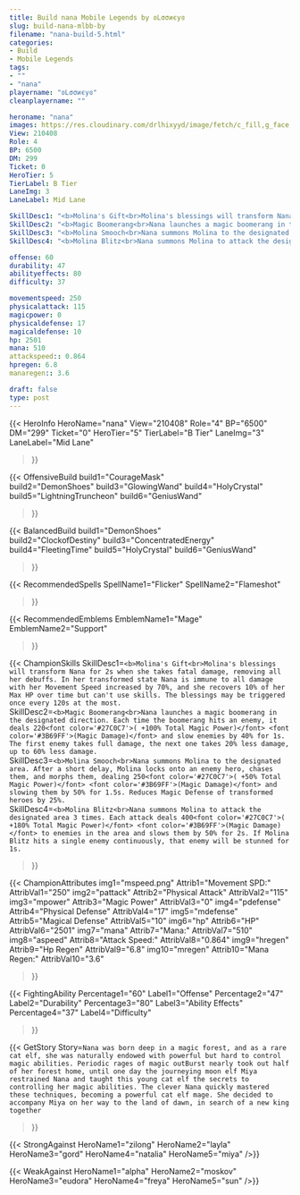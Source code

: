 ```yaml
---
title: Build nana Mobile Legends by ʚᏞσσиєуɞ
slug: build-nana-mlbb-by
filename: "nana-build-5.html"
categories: 
- Build 
- Mobile Legends
tags: 
- ""
- "nana"
playername: "ʚᏞσσиєуɞ"
cleanplayername: ""

heroname: "nana"
images: https://res.cloudinary.com/drlhixyyd/image/fetch/c_fill,g_face,f_auto/https://cdn2-build.mobagenie.my.id/p/images/banner/full/nana.jpg
View: 210408 
Role: 4 
BP: 6500
DM: 299 
Ticket: 0 
HeroTier: 5 
TierLabel: B Tier 
LaneImg: 3
LaneLabel: Mid Lane 

SkillDesc1: "<b>Molina's Gift<br>Molina's blessings will transform Nana for 2s when she takes fatal damage, removing all her debuffs. In her transformed state Nana is immune to all damage with her Movement Speed increased by 70%, and she recovers 10% of her Max HP over time but can't use skills. The blessings may be triggered once every 120s at the most."   
SkillDesc2: "<b>Magic Boomerang<br>Nana launches a magic boomerang in the designated direction. Each time the boomerang hits an enemy, it deals 220<font color='#27C0C7'>( +100% Total Magic Power)</font> <font color='#3B69FF'>(Magic Damage)</font> and slow enemies by 40% for 1s. The first enemy takes full damage, the next one takes 20% less damage, up to 60% less damage."   
SkillDesc3: "<b>Molina Smooch<br>Nana summons Molina to the designated area. After a short delay, Molina locks onto an enemy hero, chases them, and morphs them, dealing 250<font color='#27C0C7'>( +50% Total Magic Power)</font> <font color='#3B69FF'>(Magic Damage)</font> and slowing them by 50% for 1.5s. Reduces Magic Defense of transformed heroes by 25%."   
SkillDesc4: "<b>Molina Blitz<br>Nana summons Molina to attack the designated area 3 times. Each attack deals 400<font color='#27C0C7'>( +180% Total Magic Power)</font> <font color='#3B69FF'>(Magic Damage)</font> to enemies in the area and slows them by 50% for 2s. If Molina Blitz hits a single enemy continuously, that enemy will be stunned for 1s."  

offense: 60 
durability: 47 
abilityeffects: 80 
difficulty: 37 

movementspeed: 250
physicalattack: 115
magicpower: 0
physicaldefense: 17
magicaldefense: 10
hp: 2501
mana: 510
attackspeed:: 0.864
hpregen: 6.8
manaregen:: 3.6

draft: false
type: post
---
```


{{< HeroInfo 
HeroName="nana" 
View="210408" 
Role="4" 
BP="6500" 
DM="299" 
Ticket="0" 
HeroTier="5" 
TierLabel="B Tier" 
LaneImg="3" 
LaneLabel="Mid Lane" 
>}}
 
{{< OffensiveBuild 
build1="CourageMask"  
build2="DemonShoes" 
build3="GlowingWand" 
build4="HolyCrystal" 
build5="LightningTruncheon" 
build6="GeniusWand" 
>}} 

{{< BalancedBuild 
build1="DemonShoes"  
build2="ClockofDestiny" 
build3="ConcentratedEnergy" 
build4="FleetingTime" 
build5="HolyCrystal" 
build6="GeniusWand" 
>}}


{{< RecommendedSpells 
SpellName1="Flicker" 
SpellName2="Flameshot" 
>}}  

{{< RecommendedEmblems 
EmblemName1="Mage" 
EmblemName2="Support" 
>}}   

{{< ChampionSkills 
SkillDesc1=`<b>Molina's Gift<br>Molina's blessings will transform Nana for 2s when she takes fatal damage, removing all her debuffs. In her transformed state Nana is immune to all damage with her Movement Speed increased by 70%, and she recovers 10% of her Max HP over time but can't use skills. The blessings may be triggered once every 120s at the most.`   
SkillDesc2=`<b>Magic Boomerang<br>Nana launches a magic boomerang in the designated direction. Each time the boomerang hits an enemy, it deals 220<font color='#27C0C7'>( +100% Total Magic Power)</font> <font color='#3B69FF'>(Magic Damage)</font> and slow enemies by 40% for 1s. The first enemy takes full damage, the next one takes 20% less damage, up to 60% less damage.`   
SkillDesc3=`<b>Molina Smooch<br>Nana summons Molina to the designated area. After a short delay, Molina locks onto an enemy hero, chases them, and morphs them, dealing 250<font color='#27C0C7'>( +50% Total Magic Power)</font> <font color='#3B69FF'>(Magic Damage)</font> and slowing them by 50% for 1.5s. Reduces Magic Defense of transformed heroes by 25%.`   
SkillDesc4=`<b>Molina Blitz<br>Nana summons Molina to attack the designated area 3 times. Each attack deals 400<font color='#27C0C7'>( +180% Total Magic Power)</font> <font color='#3B69FF'>(Magic Damage)</font> to enemies in the area and slows them by 50% for 2s. If Molina Blitz hits a single enemy continuously, that enemy will be stunned for 1s.`   
>}}

{{< ChampionAttributes
img1="mspeed.png" Attrib1="Movement SPD:" AttribVal1="250"
img2="pattack" Attrib2="Physical Attack" AttribVal2="115"
img3="mpower" Attrib3="Magic Power" AttribVal3="0"
img4="pdefense" Attrib4="Physical Defense" AttribVal4="17"
img5="mdefense" Attrib5="Magical Defense" AttribVal5="10"
img6="hp" Attrib6="HP" AttribVal6="2501"
img7="mana" Attrib7="Mana:" AttribVal7="510"
img8="aspeed" Attrib8="Attack Speed:" AttribVal8="0.864"
img9="hregen" Attrib9="Hp Regen" AttribVal9="6.8"
img10="mregen" Attrib10="Mana Regen:" AttribVal10="3.6"
>}}


{{< FightingAbility
Percentage1="60" Label1="Offense"
Percentage2="47" Label2="Durability"
Percentage3="80" Label3="Ability Effects"
Percentage4="37" Label4="Difficulty"
 >}}

{{< GetStory 
Story=` Nana was born deep in a magic forest, and as a rare cat elf, she was naturally endowed with powerful but hard to control magic abilities. Periodic rages of magic outBurst nearly took out half of her forest home, until one day the journeying moon elf Miya restrained Nana and taught this young cat elf the secrets to controlling her magic abilities. The clever Nana quickly mastered these techniques, becoming a powerful cat elf mage. She decided to accompany Miya on her way to the land of dawn, in search of a new king together ` 
>}}

{{< StrongAgainst 
HeroName1="zilong"
HeroName2="layla"
HeroName3="gord"
HeroName4="natalia"
HeroName5="miya"
/>}}

{{< WeakAgainst
HeroName1="alpha"
HeroName2="moskov"
HeroName3="eudora"
HeroName4="freya"
HeroName5="sun"
/>}}

